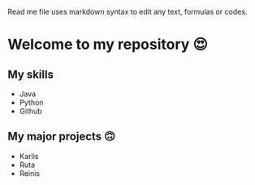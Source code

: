 Read me file uses markdown syntax to edit any text, formulas or codes.

# Welcome to my repository 😍

## My skills
- Java
- Python
- Github

## My major projects 🙃
- Karlis
- Ruta
- Reinis
